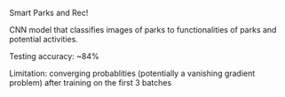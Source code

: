 Smart Parks and Rec!

CNN model that classifies images of parks to functionalities of parks and potential activities.

Testing accuracy: ~84%

Limitation: converging probablities (potentially a vanishing gradient problem) after training on the first 3 batches
